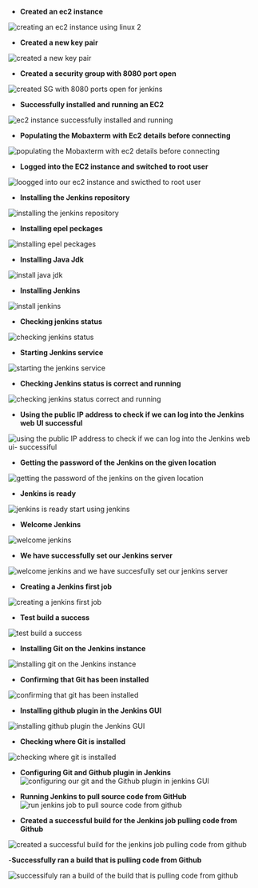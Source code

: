 - **Created an ec2 instance**
  
![creating an ec2 instance using linux 2](https://github.com/titusnangitech/Implemented-CI-CD-pipeline-devops-project/assets/128609800/3f355ac4-38ae-4394-aac6-236483bd50b0)

- **Created a new key pair**

![created a new key pair](https://github.com/titusnangitech/Implemented-CI-CD-pipeline-devops-project/assets/128609800/dc030722-3c35-406a-91b4-97d0fe7163db)

- **Created a security group with 8080 port open**

![created SG with 8080 ports open for jenkins](https://github.com/titusnangitech/Implemented-CI-CD-pipeline-devops-project/assets/128609800/ee0bc604-797b-45f6-ba3a-177f6725f7b8)

- **Successfully installed and running an EC2**

![ec2 instance successfully installed and running](https://github.com/titusnangitech/Implemented-CI-CD-pipeline-devops-project/assets/128609800/fb7ffe60-74dc-445d-989a-6f310d3b2857)

- **Populating the Mobaxterm with Ec2 details before connecting**

![populating the Mobaxterm with ec2 details before connecting](https://github.com/titusnangitech/Implemented-CI-CD-pipeline-devops-project/assets/128609800/0c3988b4-7ad6-4f4d-97bc-5a9a899dd1c8)

- **Logged into the EC2 instance and switched to root user**

![loogged into our ec2 instance and swicthed to root user](https://github.com/titusnangitech/Implemented-CI-CD-pipeline-devops-project/assets/128609800/e9f7703b-8465-4cbc-8f41-c64300bbfa6e)

- **Installing the Jenkins repository**

![installing the jenkins repository](https://github.com/titusnangitech/Implemented-CI-CD-pipeline-devops-project/assets/128609800/7307380b-9e32-4789-959d-47159256a7e2)

- **Installing epel peckages**


![installing epel peckages](https://github.com/titusnangitech/Implemented-CI-CD-pipeline-devops-project/assets/128609800/beaa49ff-4a86-4ebf-98ae-9c75a4cdc8e8)

- **Installing Java Jdk**

![install java jdk](https://github.com/titusnangitech/Implemented-CI-CD-pipeline-devops-project/assets/128609800/8083dfb3-3fa9-4728-a066-3c0bb70d9799)

- **Installing Jenkins**

![install jenkins](https://github.com/titusnangitech/Implemented-CI-CD-pipeline-devops-project/assets/128609800/a877cd69-6573-49f0-84f6-055106dc12c1)

- **Checking jenkins status**

![checking jenkins status](https://github.com/titusnangitech/Implemented-CI-CD-pipeline-devops-project/assets/128609800/b2abd883-d543-4780-91e5-faaeb9407654)

- **Starting Jenkins service**


![starting the jenkins service](https://github.com/titusnangitech/Implemented-CI-CD-pipeline-devops-project/assets/128609800/e363a5dd-721c-4c33-9634-07d5d79a8b2e)

- **Checking Jenkins status is correct and running**


![checking jenkins status correct and running](https://github.com/titusnangitech/Implemented-CI-CD-pipeline-devops-project/assets/128609800/6d76b7d6-6894-43bc-adc8-d08ddc7bed78)

- **Using the public IP address to check if we can log into the Jenkins web UI successful**


![using the public IP address to check if we can log into the Jenkins web ui- successiful](https://github.com/titusnangitech/Implemented-CI-CD-pipeline-devops-project/assets/128609800/b803bc16-107c-493b-8cac-92c4e61e1132)

- **Getting the password of the Jenkins on the given location**


![getting the password of the jenkins on the given location](https://github.com/titusnangitech/Implemented-CI-CD-pipeline-devops-project/assets/128609800/1f7addd7-4b56-4033-975c-fe43e7378ba8)

- **Jenkins is ready**

![jenkins is ready start using jenkins](https://github.com/titusnangitech/Implemented-CI-CD-pipeline-devops-project/assets/128609800/5491af4a-a5be-43ea-9186-59a4fff03d2f)

- **Welcome Jenkins**


![welcome jenkins](https://github.com/titusnangitech/Implemented-CI-CD-pipeline-devops-project/assets/128609800/35cedd56-8bf1-4c10-ad8d-5bf0f5fea048)

- **We have successfully set our Jenkins server**


![welcome jenkins and we have succesfully set our jenkins server](https://github.com/titusnangitech/Implemented-CI-CD-pipeline-devops-project/assets/128609800/359ae1f5-29ab-42f5-ac8e-6a0843205dbc)

- **Creating a Jenkins first job**


![creating a jenkins first job](https://github.com/titusnangitech/Implemented-CI-CD-pipeline-devops-project/assets/128609800/b8d0fcaf-5fa7-4eb6-acb1-52cfa9c64458)

- **Test build a success**

![test build a success](https://github.com/titusnangitech/Implemented-CI-CD-pipeline-devops-project/assets/128609800/5b1964e2-d21b-4e42-b65e-f6b04a129a73)

- **Installing Git on the Jenkins instance**

![installing git on the Jenkins instance](https://github.com/titusnangitech/Implemented-CI-CD-pipeline-devops-project/assets/128609800/853ddd12-5094-4490-adff-ad56cc9347a2)

- **Confirming that Git has been installed**


![confirming that git has been installed](https://github.com/titusnangitech/Implemented-CI-CD-pipeline-devops-project/assets/128609800/a4d8da9f-e45c-42bb-bf48-353ada771ed5)

- **Installing github plugin in the Jenkins GUI**

![installing github  plugin the Jenkins GUI](https://github.com/titusnangitech/Implemented-CI-CD-pipeline-devops-project/assets/128609800/e18e6c70-2d15-4312-ac0e-a209f05ee695)

- **Checking where Git is installed**

![checking where git is installed](https://github.com/titusnangitech/Implemented-CI-CD-pipeline-devops-project/assets/128609800/3610625b-75d2-45d3-a8e2-336281712efe)

- **Configuring Git and Github plugin in Jenkins**
![configuring our git and the Github plugin in jenkins GUI](https://github.com/titusnangitech/Implemented-CI-CD-pipeline-devops-project/assets/128609800/08cc2f8a-1ca9-45ae-95de-8c9efb58a3e1)

- **Running Jenkins to pull source code from GitHub**
![run jenkins job to pull source code from github](https://github.com/titusnangitech/Implemented-CI-CD-pipeline-devops-project/assets/128609800/b677d939-717e-418c-b514-5fbfae22a1d7)

- **Created a successful build for the Jenkins job pulling code from Github**

![created a successful build for the jenkins job pulling code from github](https://github.com/titusnangitech/Implemented-CI-CD-pipeline-devops-project/assets/128609800/debb73ae-cc15-40fd-a595-ece39c0d9224)

-**Successfully ran a build that is pulling code from Github**

![successifuly ran a build of the build that is pulling code from github](https://github.com/titusnangitech/Implemented-CI-CD-pipeline-devops-project/assets/128609800/136823aa-5848-4c78-bcd5-a2a82207ff06)

